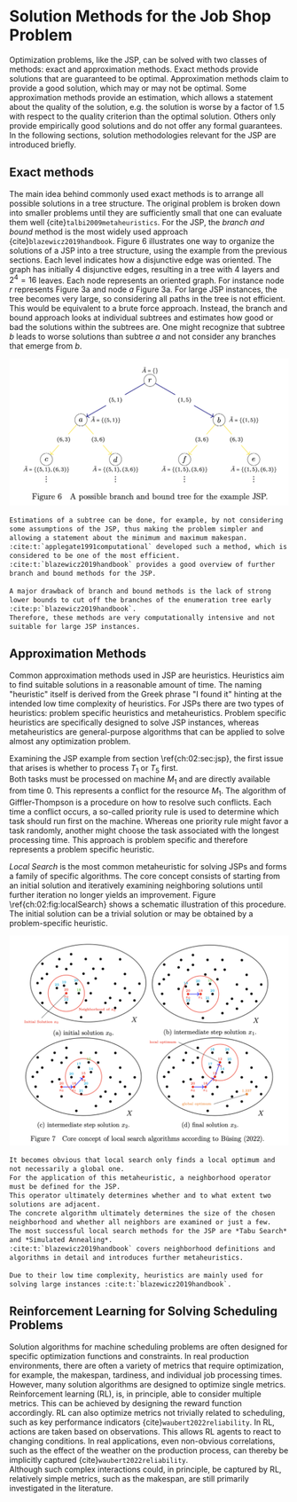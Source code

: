# Solution Methods for the Job Shop Problem

Optimization problems, like the JSP, can be solved with two classes of methods: exact and approximation methods.
Exact methods provide solutions that are guaranteed to be optimal.
Approximation methods claim to provide a good solution, which may or may not be optimal. Some approximation methods provide an estimation, which allows a statement about the quality of the solution, e.g. the solution is worse by a factor of 1.5 with respect to the quality criterion than the optimal solution.
Others only provide empirically good solutions and do not offer any formal guarantees.
In the following sections, solution methodologies relevant for the JSP are introduced briefly.

## Exact methods

The main idea behind commonly used exact methods is to arrange all possible solutions in a tree structure.
The original problem is broken down into smaller problems until they are sufficiently small that one can evaluate them well {cite}`talbi2009metaheuristics`.
For the JSP, the *branch and bound* method is the most widely used approach {cite}`blazewicz2019handbook`.
Figure 6 illustrates one way to organize the solutions of a JSP into a tree structure, using the example from the previous sections.
Each level indicates how a disjunctive edge was oriented.
The graph has initially $4$ disjunctive edges, resulting in a tree with $4$ layers and $2^4=16$ leaves.
Each node represents an oriented graph.
For instance node $r$ represents Figure 3a and node $a$ Figure 3a.
For large JSP instances, the tree becomes very large, so considering all paths in the tree is not efficient.
This would be equivalent to a brute force approach.
Instead, the branch and bound approach looks at individual subtrees and estimates how good or bad the solutions within the subtrees are.
One might recognize that subtree $b$ leads to worse solutions than subtree $a$ and not consider any branches that emerge from $b$.

![JSP Example Branch and Bound Tree](../_static/Branch-and-bound.png)

```{eval-rst}
Estimations of a subtree can be done, for example, by not considering some assumptions of the JSP, thus making the problem simpler and allowing a statement about the minimum and maximum makespan.
:cite:t:`applegate1991computational` developed such a method, which is considered to be one of the most efficient.
:cite:t:`blazewicz2019handbook` provides a good overview of further branch and bound methods for the JSP.

A major drawback of branch and bound methods is the lack of strong lower bounds to cut off the branches of the enumeration tree early :cite:p:`blazewicz2019handbook`.
Therefore, these methods are very computationally intensive and not suitable for large JSP instances.
```


## Approximation Methods

Common approximation methods used in JSP are heuristics.
Heuristics aim to find suitable solutions in a reasonable amount of time.
The naming "heuristic" itself is derived from the Greek phrase "I found it" hinting at the intended low time complexity of heuristics.
For JSPs there are two types of heuristics: problem specific heuristics and metaheuristics.
Problem specific heuristics are specifically designed to solve JSP instances, whereas metaheuristics are general-purpose algorithms that can be applied to solve almost any optimization problem.

Examining the JSP example from section \ref{ch:02:sec:jsp}, the first issue that arises is whether to process $T_1$ or $T_5$ first.  
Both tasks must be processed on machine $M_1$ and are directly available from time $0$.
This represents a conflict for the resource $M_1$.
The algorithm of Giffler-Thompson is a procedure on how to resolve such conflicts.
Each time a conflict occurs, a so-called priority rule is used to determine which task should run first on the machine.
Whereas one priority rule might favor a task randomly, another might choose the task associated with the longest processing time.
This approach is problem specific and therefore represents a problem specific heuristic.


*Local Search* is the most common metaheuristic for solving JSPs and forms a family of specific algorithms.
The core concept consists of starting from an initial solution and iteratively examining neighboring solutions until further iteration no longer yields an improvement.
Figure \ref{ch:02:fig:localSearch} shows a schematic illustration of this procedure.
The initial solution can be a trivial solution or may be obtained by a problem-specific heuristic.


![Local Search](../_static/Local-Search.png)

```{eval-rst}
It becomes obvious that local search only finds a local optimum and not necessarily a global one.
For the application of this metaheuristic, a neighborhood operator must be defined for the JSP.
This operator ultimately determines whether and to what extent two solutions are adjacent.
The concrete algorithm ultimately determines the size of the chosen neighborhood and whether all neighbors are examined or just a few.
The most successful local search methods for the JSP are *Tabu Search* and *Simulated Annealing*.
:cite:t:`blazewicz2019handbook` covers neighborhood definitions and algorithms in detail and introduces further metaheuristics.

Due to their low time complexity, heuristics are mainly used for solving large instances :cite:t:`blazewicz2019handbook`.
```

## Reinforcement Learning for Solving Scheduling Problems

Solution algorithms for machine scheduling problems are often designed for specific optimization functions and constraints.
In real production environments, there are often a variety of metrics that require optimization, for example, the makespan, tardiness, and individual job processing times.
However, many solution algorithms are designed to optimize single metrics.
Reinforcement learning (RL), is, in principle, able to consider multiple metrics.
This can be achieved by designing the reward function accordingly.
RL can also optimize metrics not trivially related to scheduling, such as key performance indicators {cite}`waubert2022reliability`.
In RL, actions are taken based on observations.
This allows RL agents to react to changing conditions.
In real applications, even non-obvious correlations, such as the effect of the weather on the production process, can thereby be implicitly captured {cite}`waubert2022reliability`.   
Although such complex interactions could, in principle, be captured by RL, relatively simple metrics, such as the makespan, are still primarily investigated in the literature.

